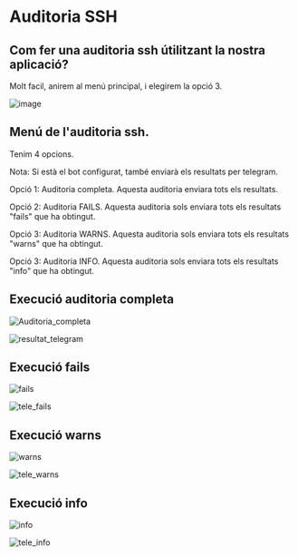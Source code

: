 # Auditoria SSH

## Com fer una auditoria ssh útilitzant la nostra aplicació?

Molt facil, anirem al menú principal, i elegirem la opció 3.

![image](https://user-images.githubusercontent.com/80519737/169099657-16579727-91c8-4f0e-8d83-b90aa7c2d63d.png)

## Menú de l'auditoria ssh.

Tenim 4 opcions.

Nota: Si està el bot configurat, també enviarà els resultats per telegram.

Opció 1:  Auditoria completa. Aquesta auditoria enviara tots els resultats.

Opció 2: Auditoria FAILS. Aquesta auditoria sols enviara tots els resultats "fails" que ha obtingut.

Opció 3: Auditoria WARNS. Aquesta auditoria sols enviara tots els resultats "warns" que ha obtingut.

Opció 3: Auditoria INFO. Aquesta auditoria sols enviara tots els resultats "info" que ha obtingut.

## Execució auditoria completa

![Auditoria_completa](https://user-images.githubusercontent.com/80519737/169100816-95fcc4d0-3753-44ed-b00f-411a92d04af2.png)

![resultat_telegram](https://user-images.githubusercontent.com/80519737/169101033-f7c8d78d-e00e-4ef3-8a60-a131ac03034f.png)

## Execució fails

![fails](https://user-images.githubusercontent.com/56296299/169371666-b5fb1aac-c91b-4027-ae97-3dab48e0a0ae.png)

![tele_fails](https://user-images.githubusercontent.com/56296299/169372643-5fdf6ae4-cf39-4256-a86a-cbb5647f8f6f.png)

## Execució warns

![warns](https://user-images.githubusercontent.com/56296299/169371728-99a95d8b-b23f-4f21-8348-fe861d69c21e.png)

![tele_warns](https://user-images.githubusercontent.com/56296299/169372701-c986d8b6-e583-491a-afc3-c626465febb7.png)

## Execució info

![info](https://user-images.githubusercontent.com/56296299/169371795-30acbda3-7736-4302-9bc6-db0806ba9e94.png)

![tele_info](https://user-images.githubusercontent.com/56296299/169372661-f8e360b1-8379-4bf5-bc02-1651340800b4.png)
